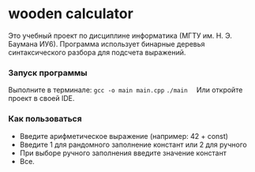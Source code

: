 # wooden calculator
Это учебный проект по дисциплине информатика (МГТУ им. Н. Э. Баумана ИУ6). Программа использует бинарные деревья синтаксического разбора для подсчета выражений.

### Запуск программы 
Выполните в терминале:
``` gcc -o main main.cpp ```
``` ./main   ```
Или откройте проект в своей IDE.

### Как пользоваться 
* Введите арифметическое выражение (например: 42 + const)
* Введите 1 для рандомного заполнение констант или 2 для ручного
* При выборе ручного заполнения введите значение констант
* Все.

